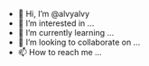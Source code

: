 - 👋 Hi, I’m @alvyalvy
- 👀 I’m interested in ...
- 🌱 I’m currently learning ...
- 💞️ I’m looking to collaborate on ...
- 📫 How to reach me ...

<!---
alvyalvy/alvyalvy is a ✨ special ✨ repository because its `README.md` (this file) appears on your GitHub profile.
You can click the Preview link to take a look at your changes.
--->
